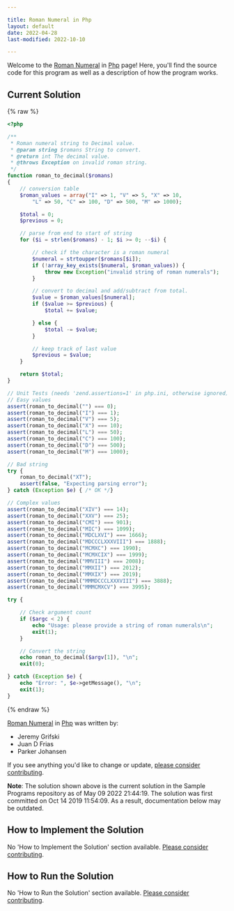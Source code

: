 ```yaml
---

title: Roman Numeral in Php
layout: default
date: 2022-04-28
last-modified: 2022-10-10

---
```


Welcome to the [Roman Numeral](https://sampleprograms.io/projects/roman-numeral) in [Php](https://sampleprograms.io/languages/php) page! Here, you'll find the source code for this program as well as a description of how the program works.

## Current Solution

{% raw %}

```php
<?php

/**
 * Roman numeral string to Decimal value.
 * @param string $romans String to convert.
 * @return int The decimal value.
 * @throws Exception on invalid roman string.
 */
function roman_to_decimal($romans)
{
    // conversion table
    $roman_values = array("I" => 1, "V" => 5, "X" => 10,
        "L" => 50, "C" => 100, "D" => 500, "M" => 1000);

    $total = 0;
    $previous = 0;

    // parse from end to start of string
    for ($i = strlen($romans) - 1; $i >= 0; --$i) {

        // check if the character is a roman numeral
        $numeral = strtoupper($romans[$i]);
        if (!array_key_exists($numeral, $roman_values)) {
            throw new Exception("invalid string of roman numerals");
        }

        // convert to decimal and add/subtract from total.
        $value = $roman_values[$numeral];
        if ($value >= $previous) {
            $total += $value;

        } else {
            $total -= $value;
        }

        // keep track of last value
        $previous = $value;
    }

    return $total;
}

// Unit Tests (needs 'zend.assertions=1' in php.ini, otherwise ignored)
// Easy values
assert(roman_to_decimal("") === 0);
assert(roman_to_decimal("I") === 1);
assert(roman_to_decimal("V") === 5);
assert(roman_to_decimal("X") === 10);
assert(roman_to_decimal("L") === 50);
assert(roman_to_decimal("C") === 100);
assert(roman_to_decimal("D") === 500);
assert(roman_to_decimal("M") === 1000);

// Bad string
try {
    roman_to_decimal("XT");
    assert(false, "Expecting parsing error");
} catch (Exception $e) { /* OK */}

// Complex values
assert(roman_to_decimal("XIV") === 14);
assert(roman_to_decimal("XXV") === 25);
assert(roman_to_decimal("CMI") === 901);
assert(roman_to_decimal("MIC") === 1099);
assert(roman_to_decimal("MDCLXVI") === 1666);
assert(roman_to_decimal("MDCCCLXXXVIII") === 1888);
assert(roman_to_decimal("MCMXC") === 1990);
assert(roman_to_decimal("MCMXCIX") === 1999);
assert(roman_to_decimal("MMVIII") === 2008);
assert(roman_to_decimal("MMXII") === 2012);
assert(roman_to_decimal("MMXIX") === 2019);
assert(roman_to_decimal("MMMDCCCLXXXVIII") === 3888);
assert(roman_to_decimal("MMMCMXCV") === 3995);

try {

    // Check argument count
    if ($argc < 2) {
        echo "Usage: please provide a string of roman numerals\n";
        exit(1);
    }

    // Convert the string
    echo roman_to_decimal($argv[1]), "\n";
    exit(0);

} catch (Exception $e) {
    echo "Error: ", $e->getMessage(), "\n";
    exit(1);
}
```

{% endraw %}

[Roman Numeral](https://sampleprograms.io/projects/roman-numeral) in [Php](https://sampleprograms.io/languages/php) was written by:

- Jeremy Grifski
- Juan D Frias
- Parker Johansen

If you see anything you'd like to change or update, [please consider contributing](https://github.com/TheRenegadeCoder/sample-programs).

**Note**: The solution shown above is the current solution in the Sample Programs repository as of May 09 2022 21:44:19. The solution was first committed on Oct 14 2019 11:54:09. As a result, documentation below may be outdated.

## How to Implement the Solution

No 'How to Implement the Solution' section available. [Please consider contributing](https://github.com/TheRenegadeCoder/sample-programs-website).

## How to Run the Solution

No 'How to Run the Solution' section available. [Please consider contributing](https://github.com/TheRenegadeCoder/sample-programs-website).